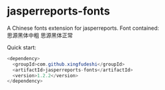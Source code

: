 # jasperreports-fonts
A Chinese fonts extension for jasperreports.
Font contained:  
思源黑体中粗
思源黑体正常

Quick start:

``` java
<dependency>
  <groupId>com.github.xingfudeshi</groupId>
  <artifactId>jasperreports-fonts</artifactId>
  <version>1.2.2</version>
</dependency>
```
